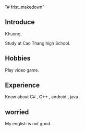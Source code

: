 "# frist_makedown"

## Introduce

Khuong.

Study at Cao Thang high School.

## Hobbies

Play video game.

## Experience

Know about C# , C++ , android , java .

## worried

My english is not good.

